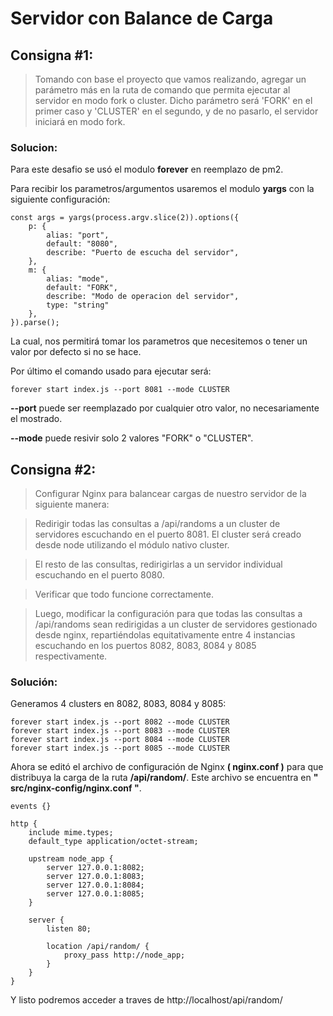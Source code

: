 # Servidor con Balance de Carga

## Consigna #1:
>Tomando con base el proyecto que vamos realizando, agregar un parámetro más en
la ruta de comando que permita ejecutar al servidor en modo fork o cluster. Dicho
parámetro será 'FORK' en el primer caso y 'CLUSTER' en el segundo, y de no
pasarlo, el servidor iniciará en modo fork.

### Solucion:
Para este desafio se usó el modulo **forever** en reemplazo de pm2.

Para recibir los parametros/argumentos usaremos el modulo **yargs** con la siguiente configuración:

	const args = yargs(process.argv.slice(2)).options({
		p: {
			alias: "port",
			default: "8080",
			describe: "Puerto de escucha del servidor",
		},
		m: {
			alias: "mode",
			default: "FORK",
			describe: "Modo de operacion del servidor",
			type: "string"
		},
	}).parse();

La cual, nos permitirá tomar los parametros que necesitemos o tener un valor por defecto si no se hace.

Por último el comando usado para ejecutar será:

	forever start index.js --port 8081 --mode CLUSTER

**--port** puede ser reemplazado por cualquier otro valor, no necesariamente el mostrado.

**--mode** puede resivir solo 2 valores "FORK" o "CLUSTER".

## Consigna #2:
> Configurar Nginx para balancear cargas de nuestro servidor de la siguiente manera:

> Redirigir todas las consultas a /api/randoms a un cluster de servidores escuchando en el puerto 8081. El cluster será creado desde node utilizando el módulo nativo cluster.

> El resto de las consultas, redirigirlas a un servidor individual escuchando en el puerto 8080.

> Verificar que todo funcione correctamente.

> Luego, modificar la configuración para que todas las consultas a /api/randoms sean redirigidas a un cluster de servidores gestionado desde nginx, repartiéndolas equitativamente entre 4 instancias escuchando en los puertos 8082, 8083, 8084 y 8085 respectivamente.

### Solución:

Generamos 4 clusters en 8082, 8083, 8084 y 8085:

	forever start index.js --port 8082 --mode CLUSTER
	forever start index.js --port 8083 --mode CLUSTER
	forever start index.js --port 8084 --mode CLUSTER
	forever start index.js --port 8085 --mode CLUSTER

Ahora se editó el archivo de configuración de Nginx **( nginx.conf )** para que distribuya la carga de la ruta **/api/random/**. Este archivo se encuentra en **" src/nginx-config/nginx.conf "**.

	events {}

	http {
    	include mime.types;
    	default_type application/octet-stream;

    	upstream node_app {
        	server 127.0.0.1:8082;
        	server 127.0.0.1:8083;
        	server 127.0.0.1:8084;
        	server 127.0.0.1:8085;
    	}

    	server {
        	listen 80;

        	location /api/random/ {
            	proxy_pass http://node_app;
        	}
    	}
	}

Y listo podremos acceder a traves de http://localhost/api/random/